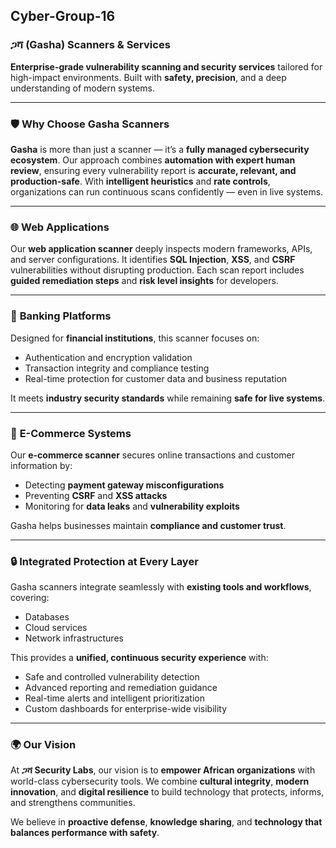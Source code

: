 ## **Cyber-Group-16**

### **ጋሻ (Gasha) Scanners & Services**

**Enterprise-grade vulnerability scanning and security services** tailored for high-impact environments. Built with **safety, precision**, and a deep understanding of modern systems.

---

### 🛡 **Why Choose Gasha Scanners**

**Gasha** is more than just a scanner — it’s a **fully managed cybersecurity ecosystem**.
Our approach combines **automation with expert human review**, ensuring every vulnerability report is **accurate, relevant, and production-safe**.
With **intelligent heuristics** and **rate controls**, organizations can run continuous scans confidently — even in live systems.

---

### 🌐 **Web Applications**

Our **web application scanner** deeply inspects modern frameworks, APIs, and server configurations.
It identifies **SQL Injection**, **XSS**, and **CSRF** vulnerabilities without disrupting production.
Each scan report includes **guided remediation steps** and **risk level insights** for developers.

---

### 🏦 **Banking Platforms**

Designed for **financial institutions**, this scanner focuses on:

* Authentication and encryption validation
* Transaction integrity and compliance testing
* Real-time protection for customer data and business reputation

It meets **industry security standards** while remaining **safe for live systems**.

---

### 🛒 **E-Commerce Systems**

Our **e-commerce scanner** secures online transactions and customer information by:

* Detecting **payment gateway misconfigurations**
* Preventing **CSRF** and **XSS attacks**
* Monitoring for **data leaks** and **vulnerability exploits**

Gasha helps businesses maintain **compliance and customer trust**.

---

### 🔒 **Integrated Protection at Every Layer**

Gasha scanners integrate seamlessly with **existing tools and workflows**, covering:

* Databases
* Cloud services
* Network infrastructures

This provides a **unified, continuous security experience** with:

* Safe and controlled vulnerability detection
* Advanced reporting and remediation guidance
* Real-time alerts and intelligent prioritization
* Custom dashboards for enterprise-wide visibility

---

### 🌍 **Our Vision**

At **ጋሻ Security Labs**, our vision is to **empower African organizations** with world-class cybersecurity tools.
We combine **cultural integrity**, **modern innovation**, and **digital resilience** to build technology that protects, informs, and strengthens communities.

We believe in **proactive defense**, **knowledge sharing**, and **technology that balances performance with safety**.
